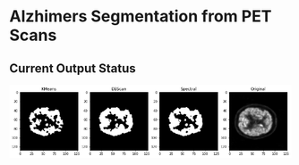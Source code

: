# Alzhimers Segmentation from PET Scans
## Current Output Status
<center><img src = "https://github.com/SAint7579/PET_ADNI_Segmentation/blob/main/Output%20Images/FullSegment_Output.png"></center>
